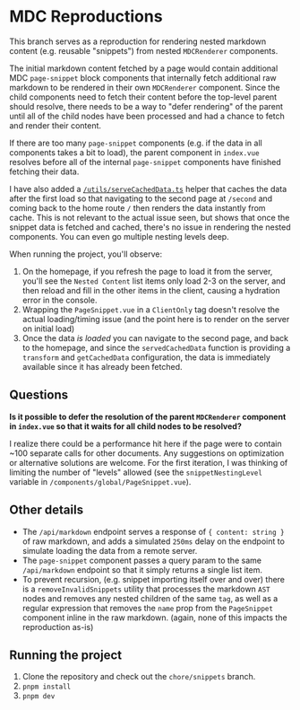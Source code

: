 # MDC Reproductions

This branch serves as a reproduction for rendering nested markdown content (e.g. reusable "snippets") from nested `MDCRenderer` components.

The initial markdown content fetched by a page would contain additional MDC `page-snippet` block components that internally fetch additional raw markdown to be rendered in their own `MDCRenderer` component. Since the child components need to fetch their content before the top-level parent should resolve, there needs to be a way to "defer rendering" of the parent until all of the child nodes have been processed and had a chance to fetch and render their content.

If there are too many `page-snippet` components (e.g. if the data in all components takes a bit to load), the parent component in `index.vue` resolves before all of the internal `page-snippet` components have finished fetching their data.

I have also added a [`/utils/serveCachedData.ts`](/utils/serveCachedData.ts) helper that caches the data after the first load so that navigating to the second page at `/second` and coming back to the home route `/` then renders the data instantly from cache. This is not relevant to the actual issue seen, but shows that once the snippet data is fetched and cached, there's no issue in rendering the nested components. You can even go multiple nesting levels deep.

When running the project, you'll observe:

1. On the homepage, if you refresh the page to load it from the server, you'll see the `Nested Content` list items only load 2-3 on the server, and then reload and fill in the other items in the client, causing a hydration error in the console.
2. Wrapping the `PageSnippet.vue` in a `ClientOnly` tag doesn't resolve the actual loading/timing issue (and the point here is to render on the server on initial load)
3. Once the data _is loaded_ you can navigate to the second page, and back to the homepage, and since the `servedCachedData` function is providing a `transform` and `getCachedData` configuration, the data is immediately available since it has already been fetched.

## Questions

**Is it possible to defer the resolution of the parent `MDCRenderer` component in `index.vue` so that it waits for all child nodes to be resolved?**

I realize there could be a performance hit here if the page were to contain ~100 separate calls for other documents. Any suggestions on optimization or alternative solutions are welcome. For the first iteration, I was thinking of limiting the number of "levels" allowed (see the `snippetNestingLevel` variable in `/components/global/PageSnippet.vue`).

## Other details

- The `/api/markdown` endpoint serves a response of `{ content: string }` of raw markdown, and adds a simulated `250ms` delay on the endpoint to simulate loading the data from a remote server.
- The `page-snippet` component passes a query param to the same `/api/markdown` endpoint so that it simply returns a single list item.
- To prevent recursion, (e.g. snippet importing itself over and over) there is a `removeInvalidSnippets` utility that processes the markdown `AST` nodes and removes any nested children of the same `tag`, as well as a regular expression that removes the `name` prop from the `PageSnippet` component inline in the raw markdown. (again, none of this impacts the reproduction as-is)

## Running the project

1. Clone the repository and check out the `chore/snippets` branch.
2. `pnpm install`
3. `pnpm dev`
